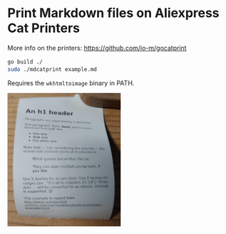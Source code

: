 # Print Markdown files on Aliexpress Cat Printers

More info on the printers: https://github.com/jo-m/gocatprint

```bash
go build ./
sudo ./mdcatprint example.md
```

Requires the `wkhtmltoimage` binary in PATH.

![Demo](demo.jpg)
